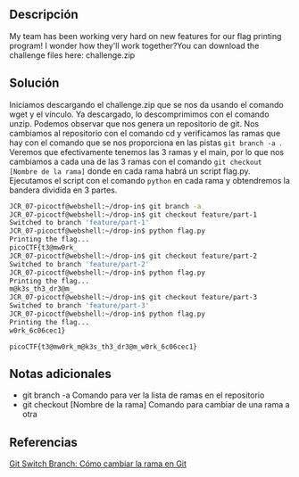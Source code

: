 
## Descripción

My team has been working very hard on new features for our flag printing program! I wonder how they'll work together?You can download the challenge files here: challenge.zip

## Solución

Iniciamos descargando el challenge.zip que se nos da usando el comando wget y el vínculo.
Ya descargado, lo descomprimimos con el comando unzip.
Podemos observar que nos genera un repositorio de git.
Nos cambiamos al repositorio con el comando cd y verificamos las ramas que hay con el comando que se nos proporciona en las pistas  `git branch -a `. Veremos que efectivamente tenemos las 3 ramas y el main, por lo que nos cambiamos a cada una de las 3 ramas con el comando `git checkout [Nombre de la rama]` donde en cada rama habrá un script flag.py.
Ejecutamos el script con el comando `python` en cada rama y obtendremos la bandera dividida en 3 partes.
``` bash
JCR_07-picoctf@webshell:~/drop-in$ git branch -a
JCR_07-picoctf@webshell:~/drop-in$ git checkout feature/part-1
Switched to branch 'feature/part-1'
JCR_07-picoctf@webshell:~/drop-in$ python flag.py 
Printing the flag...
picoCTF{t3@mw0rk_
JCR_07-picoctf@webshell:~/drop-in$ git checkout feature/part-2
Switched to branch 'feature/part-2'
JCR_07-picoctf@webshell:~/drop-in$ python flag.py 
Printing the flag...
m@k3s_th3_dr3@m_
JCR_07-picoctf@webshell:~/drop-in$ git checkout feature/part-3
Switched to branch 'feature/part-3'
JCR_07-picoctf@webshell:~/drop-in$ python flag.py 
Printing the flag...
w0rk_6c06cec1}
```
`picoCTF{t3@mw0rk_m@k3s_th3_dr3@m_w0rk_6c06cec1}`

## Notas adicionales

- git branch -a Comando para ver la lista de ramas en el repositorio
- git checkout [Nombre de la rama] Comando para cambiar de una rama a otra

## Referencias

[Git Switch Branch: Cómo cambiar la rama en Git](https://www.freecodecamp.org/espanol/news/git-switch-branch-como-cambiar-la-rama-en-git/)